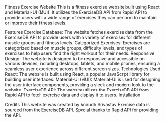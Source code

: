 Fitness Exercise Website 
This is a fitness exercise website built using React and Material-UI (MUI). It utilizes the ExerciseDB API from Rapid API to provide users with a wide range of exercises they can perform to maintain or improve their fitness levels.

Features
Exercise Database: The website fetches exercise data from the ExerciseDB API to provide users with a variety of exercises for different muscle groups and fitness levels.
Categorized Exercises: Exercises are categorized based on muscle groups, difficulty levels, and types of exercises to help users find the right workout for their needs.
Responsive Design: The website is designed to be responsive and accessible on various devices, including desktops, tablets, and mobile phones, ensuring a seamless user experience across different screen sizes.
Technologies Used
React: The website is built using React, a popular JavaScript library for building user interfaces.
Material-UI (MUI): Material-UI is used for designing the user interface components, providing a sleek and modern look to the website.
ExerciseDB API: The website utilizes the ExerciseDB API from Rapid API to fetch exercise data and display it to users.
Installation


Credits
This website was created by Anirudh Srivastav
Exercise data is sourced from the ExerciseDB API. Special thanks to Rapid API for providing the API.